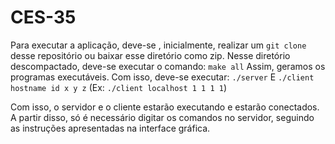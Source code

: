 # CES-35

Para executar a aplicação, deve-se , inicialmente, realizar um ```git clone``` desse repositório ou baixar esse diretório como zip.
Nesse diretório descompactado, deve-se executar o comando:
```make all```
Assim, geramos os programas executáveis. Com isso, deve-se executar:
```./server```
E
```./client hostname id x y z``` (Ex: ```./client localhost 1 1 1 1```)

Com isso, o servidor e o cliente estarão executando e estarão conectados. A partir disso, só é necessário digitar os comandos no servidor, seguindo as instruções apresentadas na interface gráfica.
